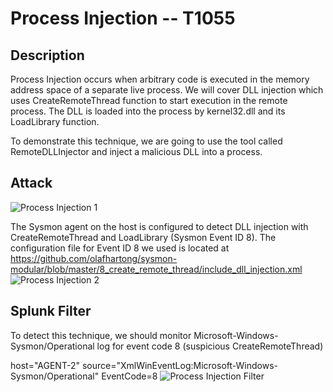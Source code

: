 
# Process Injection -- T1055

## Description

Process Injection occurs when arbitrary code is executed in the memory address space of a separate live process. We will cover DLL injection which uses CreateRemoteThread function to start execution in the remote process. The DLL is loaded into the process by kernel32.dll and its LoadLibrary function.

To demonstrate this technique, we are going to use the tool called RemoteDLLInjector and inject a malicious DLL into a process.

## Attack

![Process Injection 1](https://user-images.githubusercontent.com/36422282/55604356-53ad5200-573d-11e9-80c9-4425c73844df.PNG)

The Sysmon agent on the host is configured to detect DLL injection with CreateRemoteThread and LoadLibrary (Sysmon Event ID 8). The configuration file for Event ID 8 we used is located at https://github.com/olafhartong/sysmon-modular/blob/master/8_create_remote_thread/include_dll_injection.xml
![Process Injection 2](https://user-images.githubusercontent.com/36422282/55604548-53fa1d00-573e-11e9-86b3-8ac7a3138295.PNG)

## Splunk Filter

To detect this technique, we should monitor Microsoft-Windows-Sysmon/Operational log for event code 8 (suspicious CreateRemoteThread)


host="AGENT-2" source="XmlWinEventLog:Microsoft-Windows-Sysmon/Operational" EventCode=8
![Process Injection Filter](https://user-images.githubusercontent.com/36422282/55604563-6ecc9180-573e-11e9-8e4d-41ae51168510.png)
